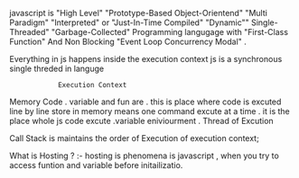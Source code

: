javascript is "High Level" "Prototype-Based Object-Orientend" "Multi Paradigm" "Interpreted" or "Just-In-Time Compiled" "Dynamic"" Single-Threaded" "Garbage-Collected" Programming langugage with "First-Class Function" And Non Blocking "Event Loop Concurrency Modal" .


Everything in js happens inside the execution context
js is a synchronous single threded in languge
                
                Execution Context
Memory                                 Code
. variable and fun are                . this is place where code is excuted line by line
store in memory                         means one command excute at a time 
                                      . it is the place whole js code excute
.variable eniviourment                . Thread of Excution


Call Stack is maintains the order of Execution of execution context; 


What is Hosting ? :- hosting is phenomena is javascript ,  when you try to access funtion and variable before initailizatio.